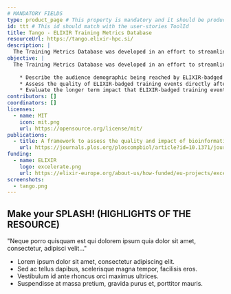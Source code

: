 ```yaml
---
# MANDATORY FIELDS
type: product_page # This property is mandatory and it should be product_page
id: ttt # This id should match with the user-stories ToolId
title: Tango - ELIXIR Training Metrics Database
resourceUrl: https://tango.elixir-hpc.si/
description: |
  The Training Metrics Database was developed in an effort to streamline data collection, storage, and visualisation for the ELIXIR Training Platform.
objective: |
  The Training Metrics Database was developed in an effort to streamline data collection, storage, and visualisation for the Quality and Impact Subtask of the ELIXIR Training Platform, which aims to:
  
    * Describe the audience demographic being reached by ELIXIR-badged training events
    * Assess the quality of ELIXIR-badged training events directly after they have taken place
    * Evaluate the longer term impact that ELIXIR-badged training events have had on the work of training participants.
contributors: []
coordinators: []
licenses:
  - name: MIT
    icon: mit.png
    url: https://opensource.org/license/mit/
publications:
  - title: A framework to assess the quality and impact of bioinformatics training across ELIXIR
    url: https://journals.plos.org/ploscompbiol/article?id=10.1371/journal.pcbi.1007976
funding:
  - name: ELIXIR
    logo: excelerate.png
    url: https://elixir-europe.org/about-us/how-funded/eu-projects/excelerate
screenshots:
  - tango.png
---
```


## Make your SPLASH! (HIGHLIGHTS OF THE RESOURCE)

"Neque porro quisquam est qui dolorem ipsum quia dolor sit amet, consectetur, adipisci velit..."

* Lorem ipsum dolor sit amet, consectetur adipiscing elit.
* Sed ac tellus dapibus, scelerisque magna tempor, facilisis eros.
* Vestibulum id ante rhoncus orci maximus ultrices.
* Suspendisse at massa pretium, gravida purus et, porttitor mauris.
